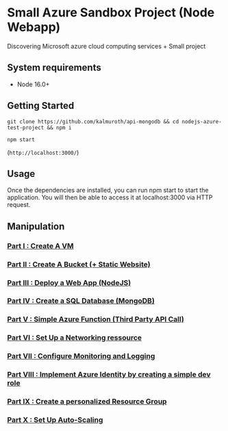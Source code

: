 # Small Azure Sandbox Project (Node Webapp)

Discovering Microsoft azure cloud computing services + Small project

## System requirements

<ul>
    <li>Node 16.0+</li>
</ul> 

## Getting Started

```git clone https://github.com/kalmuroth/api-mongodb && cd nodejs-azure-test-project && npm i```

```npm start```

(```http://localhost:3000/```)

## Usage

Once the dependencies are installed, you can run npm start to start the application. 
You will then be able to access it at localhost:3000 via HTTP request.

## Manipulation

### [Part I : Create A VM](manip/CreateVm.md)

### [Part II : Create A Bucket (+ Static Website)](manip/CreateBucket.md)

### [Part III : Deploy a Web App (NodeJS)](manip/DeployApp.md)

### [Part IV : Create a SQL Database (MongoDB)](manip/CreateDB.md)

### [Part V : Simple Azure Function (Third Party API Call)](manip/CreateFunction.md)

### [Part VI : Set Up a Networking ressource](manip/CreateNetwork.md)

### [Part VII : Configure Monitoring and Logging](manip/Monitoring.md) 

### [Part VIII : Implement Azure Identity by creating a simple dev role](manip/IdentityRole.md)

### [Part IX : Create a personalized Resource Group](manip/CreateGroup.md)

### [Part X : Set Up Auto-Scaling](manip/AutoScaling.md)


